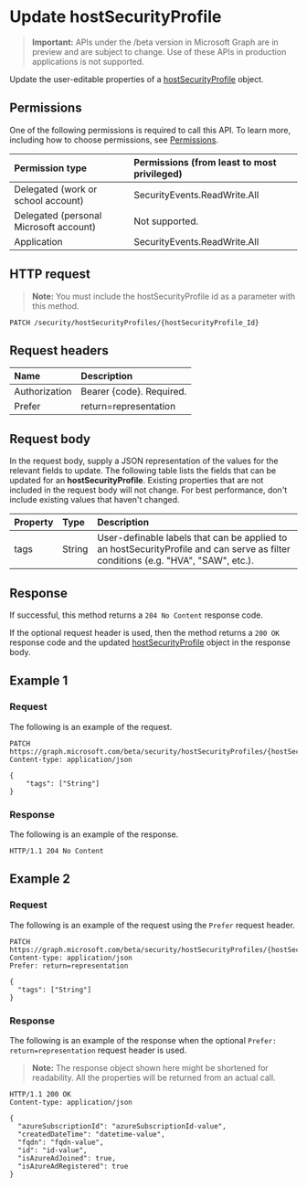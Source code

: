 # Update hostSecurityProfile

 > **Important:** APIs under the /beta version in Microsoft Graph are in preview and are subject to change. Use of these APIs in production applications is not supported.

Update the user-editable properties of a [hostSecurityProfile](../resources/hostsecurityprofile.md) object.

## Permissions

One of the following permissions is required to call this API. To learn more, including how to choose permissions, see [Permissions](../../../concepts/permissions_reference.md).

|Permission type      | Permissions (from least to most privileged)              |
|:--------------------|:---------------------------------------------------------|
|Delegated (work or school account) | SecurityEvents.ReadWrite.All  |
|Delegated (personal Microsoft account) | Not supported.  |
|Application |  SecurityEvents.ReadWrite.All |

## HTTP request

<!-- { "blockType": "ignored" } -->
> **Note:** You must include the hostSecurityProfile id as a parameter with this method.

```http
PATCH /security/hostSecurityProfiles/{hostSecurityProfile_Id}
```

## Request headers

| Name       | Description|
|:-----------|:-----------|
| Authorization  | Bearer {code}. Required.|
|Prefer | return=representation |

## Request body

In the request body, supply a JSON representation of the values for the relevant fields to update. The following table lists the fields that can be updated for an **hostSecurityProfile**. Existing properties that are not included in the request body will not change. For best performance, don't include existing values that haven't changed.

| Property   | Type |Description|
|:---------------|:--------|:----------|
|tags|String|User-definable labels that can be applied to an hostSecurityProfile and can serve as filter conditions (e.g. "HVA", "SAW", etc.).|

## Response

If successful, this method returns a `204 No Content` response code.

If the optional  request header is used, then the method returns a `200 OK` response code and the updated [hostSecurityProfile](../resources/hostsecurityprofile.md) object in the response body.

## Example 1

### Request

The following is an example of the request.
<!-- {
  "blockType": "request",
  "name": "update_hostsecurityprofile"
}-->

```http
PATCH https://graph.microsoft.com/beta/security/hostSecurityProfiles/{hostSecurityProfile_Id}
Content-type: application/json

{
    "tags": ["String"]
}
```

### Response

The following is an example of the response.
<!-- {
  "blockType": "response",
  "truncated": true,
  "@odata.type": "microsoft.graph.hostSecurityProfile"
} -->

```http
HTTP/1.1 204 No Content
```

## Example 2

### Request

The following is an example of the request using the `Prefer` request header.
<!-- {
  "blockType": "request",
  "name": "update_hostsecurityprofile"
}-->

```http
PATCH https://graph.microsoft.com/beta/security/hostSecurityProfiles/{hostSecurityProfile_Id}
Content-type: application/json
Prefer: return=representation

{
  "tags": ["String"]
}
```

### Response

The following is an example of the response when the optional `Prefer: return=representation` request header is used.

>**Note:** The response object shown here might be shortened for readability. All the properties will be returned from an actual call.
<!-- {
  "blockType": "response",
  "truncated": true,
  "@odata.type": "microsoft.graph.hostSecurityProfile"
} -->

```http
HTTP/1.1 200 OK
Content-type: application/json

{
  "azureSubscriptionId": "azureSubscriptionId-value",
  "createdDateTime": "datetime-value",
  "fqdn": "fqdn-value",
  "id": "id-value",
  "isAzureAdJoined": true,
  "isAzureAdRegistered": true
}
```

<!-- uuid: 8fcb5dbc-d5aa-4681-8e31-b001d5168d79
2015-10-25 14:57:30 UTC -->
<!-- {
  "type": "#page.annotation",
  "description": "Update hostSecurityProfile",
  "keywords": "",
  "section": "documentation",
  "tocPath": ""
}-->